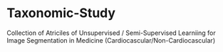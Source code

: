 # Taxonomic-Study
Collection of Atriciles of Unsupervised / Semi-Supervised Learniing for Image Segmentation in Medicine (Cardiocascular/Non-Cardiocascular)
